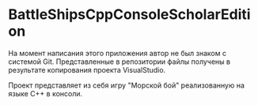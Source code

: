 # BattleShipsCppConsoleScholarEdition
На момент написания этого приложения автор не был знаком с системой Git.
Представленные в репозитории файлы получены в результате копирования проекта VisualStudio.

Проект представляет из себя игру "Морской бой" реализованную на языке C++ в консоли.

